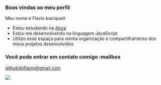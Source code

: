 ### Boas vindas ao meu perfil 

Meu nome é Flavio baciquett

- Estou estudando na [Alura](https://www.alura.com.br)                                
- Estou me desenvolvendo na linguagem JavaScript
- Utilizo esse espaço para minha organização e compartilhamento dos meus projetos desenvolvidos

### Você pode entrar em contato comigo :mailbox

githubdoflavin@gmail.com

![](https://media.tenor.com/2v_zTXXvayUAAAAd/bluezao-aranha.gif)        
